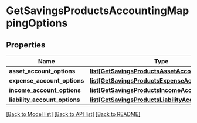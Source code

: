 # GetSavingsProductsAccountingMappingOptions

## Properties
Name | Type | Description | Notes
------------ | ------------- | ------------- | -------------
**asset_account_options** | [**list[GetSavingsProductsAssetAccountOptions]**](GetSavingsProductsAssetAccountOptions.md) |  | [optional] 
**expense_account_options** | [**list[GetSavingsProductsExpenseAccountOptions]**](GetSavingsProductsExpenseAccountOptions.md) |  | [optional] 
**income_account_options** | [**list[GetSavingsProductsIncomeAccountOptions]**](GetSavingsProductsIncomeAccountOptions.md) |  | [optional] 
**liability_account_options** | [**list[GetSavingsProductsLiabilityAccountOptions]**](GetSavingsProductsLiabilityAccountOptions.md) |  | [optional] 

[[Back to Model list]](../README.md#documentation-for-models) [[Back to API list]](../README.md#documentation-for-api-endpoints) [[Back to README]](../README.md)

